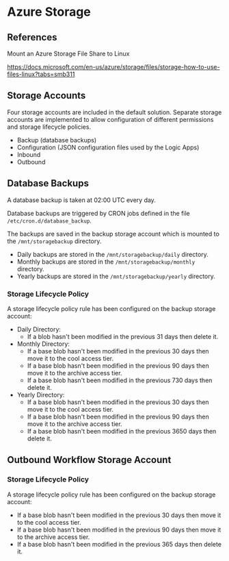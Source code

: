 # Azure Storage

## References

Mount an Azure Storage File Share to Linux

https://docs.microsoft.com/en-us/azure/storage/files/storage-how-to-use-files-linux?tabs=smb311

## Storage Accounts

Four storage accounts are included in the default solution. Separate storage accounts are implemented to allow configuration of different permissions and storage lifecycle policies.

- Backup (database backups)
- Configuration (JSON configuration files used by the Logic Apps)
- Inbound
- Outbound

## Database Backups

A database backup is taken at 02:00 UTC every day.

Database backups are triggered by CRON jobs defined in the file `/etc/cron.d/database_backup`.

The backups are saved in the backup storage account which is mounted to the `/mnt/storagebackup` directory.
- Daily backups are stored in the `/mnt/storagebackup/daily` directory.
- Monthly backups are stored in the `/mnt/storagebackup/monthly` directory.
- Yearly backups are stored in the `/mnt/storagebackup/yearly` directory.

### Storage Lifecycle Policy

A storage lifecycle policy rule has been configured on the backup storage account:
- Daily Directory:
  - If a blob hasn't been modified in the previous 31 days then delete it.
- Monthly Directory:
  - If a base blob hasn't been modified in the previous 30 days then move it to the cool access tier.
  - If a base blob hasn't been modified in the previous 90 days then move it to the archive access tier.
  - If a base blob hasn't been modified in the previous 730 days then delete it.
- Yearly Directory:
  - If a base blob hasn't been modified in the previous 30 days then move it to the cool access tier.
  - If a base blob hasn't been modified in the previous 90 days then move it to the archive access tier.
  - If a base blob hasn't been modified in the previous 3650 days then delete it.

## Outbound Workflow Storage Account

### Storage Lifecycle Policy

A storage lifecycle policy rule has been configured on the backup storage account:
- If a base blob hasn't been modified in the previous 30 days then move it to the cool access tier.
- If a base blob hasn't been modified in the previous 90 days then move it to the archive access tier.
- If a base blob hasn't been modified in the previous 365 days then delete it.
